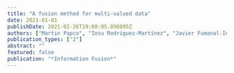 ```yaml
---
title: "A fusion method for multi-valued data"
date: 2021-01-01
publishDate: 2021-02-26T19:08:05.890895Z
authors: ["Martin Papco", "Iosu Rodrı́guez-Martínez", "Javier Fumanal-Idocin", "Abdulrahman H Altalhi", "Humberto Bustince"]
publication_types: ["2"]
abstract: ""
featured: false
publication: "*Information Fusion*"
---
```


